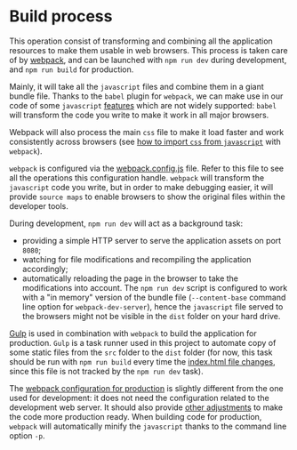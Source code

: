 # Build process

This operation consist of transforming and combining all the application resources to make them usable in web browsers. This process is taken care of by [webpack](https://webpack.github.io/), and can be launched with `npm run dev` during development, and `npm run build` for production.

Mainly, it will take all the `javascript` files and combine them in a giant bundle file. Thanks to the `babel` plugin for `webpack`, we can make use in our code of some `javascript` [features](/doc/implementation-details/javascript.md#ES2015) which are not widely supported: `babel` will transform the code you write to make it work in all major browsers. 

Webpack will also process the main `css` file to make it load faster and work consistently across browsers (see [how to import `css` from `javascript`](https://github.com/InseeFr/Pogues/blob/4ef8d01e46cecc9343bede2a3f9a0d1406abfdf7/src/js/main.js#L6) with `webpack`).

`webpack` is configured via the [webpack.config.js](https://github.com/InseeFr/Pogues/blob/master/webpack.config.js) file. Refer to this file to see all the operations this configuration handle.
`webpack` will transform the `javascript` code you write, but in order to make debugging easier, it will provide `source maps` to enable browsers to show the original files within the developer tools.

During development, `npm run dev` will act as a background task:
- providing a simple HTTP server to serve the application assets on port `8080`;
- watching for file modifications and recompiling the application accordingly;
- automatically reloading the page in the browser to take the modifications into account.
The `npm run dev` script is configured to work with a "in memory" version of the bundle file (`--content-base` command line option for `webpack-dev-server`), hence the `javascript` file served to the browsers might not be visible in the `dist` folder on your hard drive.

[Gulp](http://gulpjs.com/) is used in combination with `webpack` to build the application for production. `Gulp` is a task runner used in this project to automate copy of some static files from the `src` folder to the `dist` folder (for now, this task should be run with `npm run build` every time the [index.html file changes](https://github.com/InseeFr/Pogues/issues/144), since this file is not tracked by the `npm run dev` task).

The [webpack configuration for production](https://github.com/InseeFr/Pogues/blob/master/webpack.production.config.js) is slightly different from the one used for development: it does not need the configuration related to the development web server. It should also provide [other adjustments](https://github.com/InseeFr/Pogues/issues/145) to make the code more production ready. When building code for production, `webpack` will automatically minify the `javascript` thanks to the command line option `-p`.